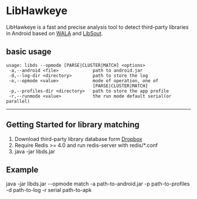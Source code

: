 # LibHawkeye
LibHawkeye is a fast and precise analysis tool to detect third-party libraries in Android based on [WALA](https://github.com/wala/WALA) and [LibSout](https://github.com/reddr/LibScout).

## basic usage

```
usage: libds --opmode [PARSE|CLUSTER|MATCH] <options>
 -a,--android <file>             path to android.jar
 -d,--log-dir <directory>        path to store the log
 -o,--opmode <value>             mode of operation, one of
                                 [PARSE|CLUSTER|MATCH]
 -p,--profiles-dir <directory>   path to store the app profile
 -r,--runmode <value>            the run mode default serial(or parallel)
```

-----------------

## Getting Started for library matching

1.  Download third-party library database form [Dropbox](https://www.dropbox.com/sh/z1vvpuiqd8ynlqm/AABqMT8wgMF1Sp802YbuKccAa?dl=0)
2.  Require Redis >= 4.0 and run redis-server with redis/*.conf
3.  java -jar libds.jar


## Example 

   java -jar libds.jar --opmode match -a path-to-android.jar -p path-to-profiles -d path-to-log -r serial path-to-apk


